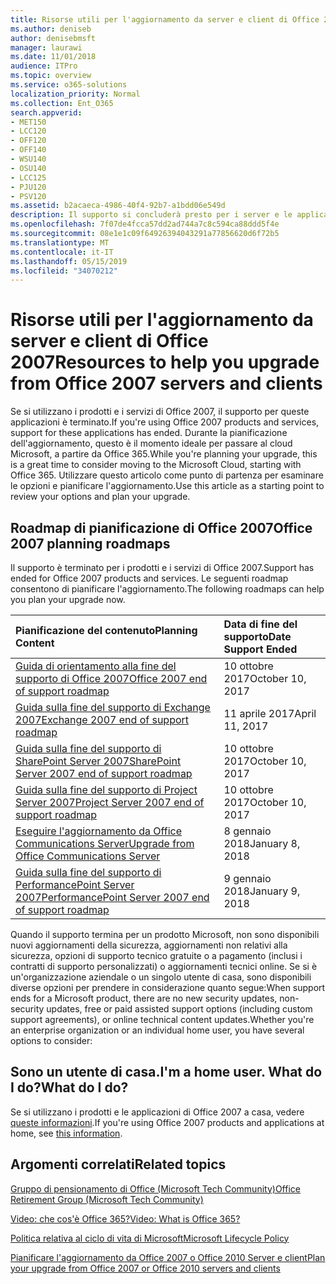 ```yaml
---
title: Risorse utili per l'aggiornamento da server e client di Office 2007
ms.author: deniseb
author: denisebmsft
manager: laurawi
ms.date: 11/01/2018
audience: ITPro
ms.topic: overview
ms.service: o365-solutions
localization_priority: Normal
ms.collection: Ent_O365
search.appverid:
- MET150
- LCC120
- OFF120
- OFF140
- WSU140
- OSU140
- LCC125
- PJU120
- PSV120
ms.assetid: b2acaeca-4986-40f4-92b7-a1bdd06e549d
description: Il supporto si concluderà presto per i server e le applicazioni client di Office 2007 e non sono disponibili contratti di supporto personalizzato. Utilizzare questo articolo per iniziare a pianificare l'aggiornamento.
ms.openlocfilehash: 7f07de4fcca57dd2ad744a7c8c594ca88ddd5f4e
ms.sourcegitcommit: 08e1e1c09f64926394043291a77856620d6f72b5
ms.translationtype: MT
ms.contentlocale: it-IT
ms.lasthandoff: 05/15/2019
ms.locfileid: "34070212"
---
```

# <a name="resources-to-help-you-upgrade-from-office-2007-servers-and-clients"></a><span data-ttu-id="da48b-104">Risorse utili per l'aggiornamento da server e client di Office 2007</span><span class="sxs-lookup"><span data-stu-id="da48b-104">Resources to help you upgrade from Office 2007 servers and clients</span></span>

<span data-ttu-id="da48b-105">Se si utilizzano i prodotti e i servizi di Office 2007, il supporto per queste applicazioni è terminato.</span><span class="sxs-lookup"><span data-stu-id="da48b-105">If you're using Office 2007 products and services, support for these applications has ended.</span></span> <span data-ttu-id="da48b-106">Durante la pianificazione dell'aggiornamento, questo è il momento ideale per passare al cloud Microsoft, a partire da Office 365.</span><span class="sxs-lookup"><span data-stu-id="da48b-106">While you're planning your upgrade, this is a great time to consider moving to the Microsoft Cloud, starting with Office 365.</span></span> <span data-ttu-id="da48b-107">Utilizzare questo articolo come punto di partenza per esaminare le opzioni e pianificare l'aggiornamento.</span><span class="sxs-lookup"><span data-stu-id="da48b-107">Use this article as a starting point to review your options and plan your upgrade.</span></span>
      
## <a name="office-2007-planning-roadmaps"></a><span data-ttu-id="da48b-108">Roadmap di pianificazione di Office 2007</span><span class="sxs-lookup"><span data-stu-id="da48b-108">Office 2007 planning roadmaps</span></span>
  
<span data-ttu-id="da48b-109">Il supporto è terminato per i prodotti e i servizi di Office 2007.</span><span class="sxs-lookup"><span data-stu-id="da48b-109">Support has ended for Office 2007 products and services.</span></span> <span data-ttu-id="da48b-110">Le seguenti roadmap consentono di pianificare l'aggiornamento.</span><span class="sxs-lookup"><span data-stu-id="da48b-110">The following roadmaps can help you plan your upgrade now.</span></span>

|<span data-ttu-id="da48b-111">**Pianificazione del contenuto**</span><span class="sxs-lookup"><span data-stu-id="da48b-111">**Planning Content**</span></span>|<span data-ttu-id="da48b-112">**Data di fine del supporto**</span><span class="sxs-lookup"><span data-stu-id="da48b-112">**Date Support Ended**</span></span>|
|:-----|:-----|
|[<span data-ttu-id="da48b-113">Guida di orientamento alla fine del supporto di Office 2007</span><span class="sxs-lookup"><span data-stu-id="da48b-113">Office 2007 end of support roadmap</span></span>](https://docs.microsoft.com/DeployOffice/office-2007-end-support-roadmap) <br/> |<span data-ttu-id="da48b-114">10 ottobre 2017</span><span class="sxs-lookup"><span data-stu-id="da48b-114">October 10, 2017</span></span>  <br/> |
|[<span data-ttu-id="da48b-115">Guida sulla fine del supporto di Exchange 2007</span><span class="sxs-lookup"><span data-stu-id="da48b-115">Exchange 2007 end of support roadmap</span></span>](exchange-2007-end-of-support.md) <br/> |<span data-ttu-id="da48b-116">11 aprile 2017</span><span class="sxs-lookup"><span data-stu-id="da48b-116">April 11, 2017</span></span>  <br/> |
|[<span data-ttu-id="da48b-117">Guida sulla fine del supporto di SharePoint Server 2007</span><span class="sxs-lookup"><span data-stu-id="da48b-117">SharePoint Server 2007 end of support roadmap</span></span>](sharepoint-2007-end-of-support.md) <br/> |<span data-ttu-id="da48b-118">10 ottobre 2017</span><span class="sxs-lookup"><span data-stu-id="da48b-118">October 10, 2017</span></span>  <br/> |
|[<span data-ttu-id="da48b-119">Guida sulla fine del supporto di Project Server 2007</span><span class="sxs-lookup"><span data-stu-id="da48b-119">Project Server 2007 end of support roadmap</span></span>](project-server-2007-end-of-support.md) <br/> |<span data-ttu-id="da48b-120">10 ottobre 2017</span><span class="sxs-lookup"><span data-stu-id="da48b-120">October 10, 2017</span></span>  <br/> |
|[<span data-ttu-id="da48b-121">Eseguire l'aggiornamento da Office Communications Server</span><span class="sxs-lookup"><span data-stu-id="da48b-121">Upgrade from Office Communications Server</span></span>](https://docs.microsoft.com/SkypeForBusiness/plan-your-deployment/upgrade) <br/> |<span data-ttu-id="da48b-122">8 gennaio 2018</span><span class="sxs-lookup"><span data-stu-id="da48b-122">January 8, 2018</span></span>  <br/> |
|[<span data-ttu-id="da48b-123">Guida sulla fine del supporto di PerformancePoint Server 2007</span><span class="sxs-lookup"><span data-stu-id="da48b-123">PerformancePoint Server 2007 end of support roadmap</span></span>](pps-2007-end-of-support.md) <br/> |<span data-ttu-id="da48b-124">9 gennaio 2018</span><span class="sxs-lookup"><span data-stu-id="da48b-124">January 9, 2018</span></span>  <br/> |
   
<span data-ttu-id="da48b-125">Quando il supporto termina per un prodotto Microsoft, non sono disponibili nuovi aggiornamenti della sicurezza, aggiornamenti non relativi alla sicurezza, opzioni di supporto tecnico gratuite o a pagamento (inclusi i contratti di supporto personalizzati) o aggiornamenti tecnici online. Se si è un'organizzazione aziendale o un singolo utente di casa, sono disponibili diverse opzioni per prendere in considerazione quanto segue:</span><span class="sxs-lookup"><span data-stu-id="da48b-125">When support ends for a Microsoft product, there are no new security updates, non-security updates, free or paid assisted support options (including custom support agreements), or online technical content updates.Whether you're an enterprise organization or an individual home user, you have several options to consider:</span></span>

## <a name="im-a-home-user-what-do-i-do"></a><span data-ttu-id="da48b-126">Sono un utente di casa.</span><span class="sxs-lookup"><span data-stu-id="da48b-126">I'm a home user.</span></span> <span data-ttu-id="da48b-127">What do I do?</span><span class="sxs-lookup"><span data-stu-id="da48b-127">What do I do?</span></span>

<span data-ttu-id="da48b-128">Se si utilizzano i prodotti e le applicazioni di Office 2007 a casa, vedere [queste informazioni](plan-upgrade-previous-versions-office.md#im-a-home-user-what-do-i-do).</span><span class="sxs-lookup"><span data-stu-id="da48b-128">If you're using Office 2007 products and applications at home, see [this information](plan-upgrade-previous-versions-office.md#im-a-home-user-what-do-i-do).</span></span>
     
## <a name="related-topics"></a><span data-ttu-id="da48b-129">Argomenti correlati</span><span class="sxs-lookup"><span data-stu-id="da48b-129">Related topics</span></span>

[<span data-ttu-id="da48b-130">Gruppo di pensionamento di Office (Microsoft Tech Community)</span><span class="sxs-lookup"><span data-stu-id="da48b-130">Office Retirement Group (Microsoft Tech Community)</span></span>](https://go.microsoft.com/fwlink/?linkid=842065)
  
[<span data-ttu-id="da48b-131">Video: che cos'è Office 365?</span><span class="sxs-lookup"><span data-stu-id="da48b-131">Video: What is Office 365?</span></span>](https://support.office.com/article/847caf12-2589-452c-8aca-1c009797678b.aspx)
  
[<span data-ttu-id="da48b-132">Politica relativa al ciclo di vita di Microsoft</span><span class="sxs-lookup"><span data-stu-id="da48b-132">Microsoft Lifecycle Policy</span></span>](https://go.microsoft.com/fwlink/?linkid=865200)

[<span data-ttu-id="da48b-133">Pianificare l'aggiornamento da Office 2007 o Office 2010 Server e client</span><span class="sxs-lookup"><span data-stu-id="da48b-133">Plan your upgrade from Office 2007 or Office 2010 servers and clients</span></span>](plan-upgrade-previous-versions-office.md)
  

